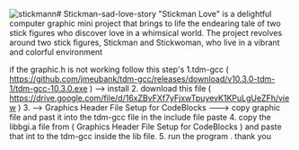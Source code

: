 ![stickmann](https://github.com/realabrar1/Stickman-sad-love-story/assets/132744941/874b2ba6-78e5-4196-bc5f-fc20a6b17f3b)# Stickman-sad-love-story
"Stickman Love" is a delightful computer graphic mini project that brings to life the endearing tale of two stick figures who discover love in a whimsical world. The project revolves around two stick figures, Stickman and Stickwoman, who live in a vibrant and colorful environment

if the graphic.h is  not working
follow this step's
1.tdm-gcc ( https://github.com/jmeubank/tdm-gcc/releases/download/v10.3.0-tdm-1/tdm-gcc-10.3.0.exe ) 
--> install
2.  download this file ( https://drive.google.com/file/d/16xZBvFXf7yFjxwTpuyevK1KPuLgUeZFh/view )
3.  --> Graphics Header File Setup for CodeBlocks 
---> copy graphic file and past it into the tdm-gcc file in  the include file paste
4.  copy the libbgi.a file from  ( Graphics Header File Setup for CodeBlocks  ) and paste that int to the  tdm-gcc inside  the lib file.
5. run the program .
thank you
